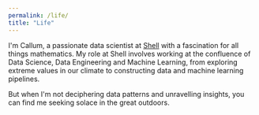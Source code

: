 ```yaml
---
permalink: /life/
title: "Life"
---
```


I'm Callum, a passionate data scientist at [Shell](https://www.shell.co.uk/) with a fascination for all things mathematics. My role at Shell involves working at the confluence of Data Science, Data Engineering and Machine Learning, from exploring extreme values in our climate to constructing data and machine learning pipelines.

But when I'm not deciphering data patterns and unravelling insights, you can find me seeking solace in the great outdoors.